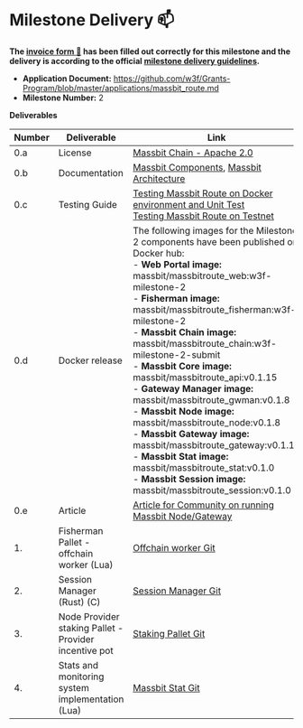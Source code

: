 # Milestone Delivery :mailbox:

**The [invoice form :pencil:](https://docs.google.com/forms/d/e/1FAIpQLSfmNYaoCgrxyhzgoKQ0ynQvnNRoTmgApz9NrMp-hd8mhIiO0A/viewform) has been filled out correctly for this milestone and the delivery is according to the official [milestone delivery guidelines](https://github.com/w3f/Grants-Program/blob/master/docs/milestone-deliverables-guidelines.md).**  

* **Application Document:** https://github.com/w3f/Grants-Program/blob/master/applications/massbit_route.md
* **Milestone Number:** 2

**Deliverables**

| Number | Deliverable                                                                       | Link                                                                                                                                                                                                                                                                                                                                                                                                                                                                                                                                                                                                           | Notes |
| ------ | --------------------------------------------------------------------------------- | -------------------------------------------------------------------------------------------------------------------------------------------------------------------------------------------------------------------------------------------------------------------------------------------------------------------------------------------------------------------------------------------------------------------------------------------------------------------------------------------------------------------------------------------------------------------------------------------------------------- | ----- |
| 0.a    | License                                                                           | [Massbit Chain - Apache 2.0 ](https://github.com/massbitprotocol/massbitchain/blob/main/LICENSE)                                                                                                                                                                                                                                                                                                                                                                                                                                                                                                               |       |
| 0.b    | Documentation                                                                     | [Massbit Components](https://docs.massbit.io/massbit-route-mbr/components), [Massbit Architecture](https://docs.massbit.io/massbit-route-mbr/architecture)                                                                                                                                                                                                                                                                                                                                                                                                                                                   |       |
| 0.c    | Testing Guide                                                                     | [Testing Massbit Route on Docker environment and Unit Test](https://github.com/massbitprotocol/w3f-testing-guide/tree/w3f-milestone-2)<br /> [Testing Massbit Route on Testnet](https://docs.massbit.io/massbit-route-mbr/guides)                                                                                                                                                                                                                                                                                                                                                                                                   |       |
| 0.d    | Docker release                                                                    | The following images for the Milestone 2 components have been published on Docker hub: <br /> - **Web Portal image:** massbit/massbitroute_web:w3f-milestone-2 <br />- **Fisherman image:** massbit/massbitroute_fisherman:w3f-milestone-2  <br />- **Massbit Chain image:** massbit/massbitroute_chain:w3f-milestone-2-submit  <br />- **Massbit Core image:** massbit/massbitroute_api:v0.1.15 <br />- **Gateway Manager image:** massbit/massbitroute_gwman:v0.1.8  <br />- **Massbit Node image:** massbit/massbitroute_node:v0.1.8 <br />- **Massbit Gateway image:** massbit/massbitroute_gateway:v0.1.11 <br />- **Massbit Stat image:** massbit/massbitroute_stat:v0.1.0 <br />- **Massbit Session image:** massbit/massbitroute_session:v0.1.0|       |  |  |
| 0.e    | Article                                                                           | [Article for Community on running Massbit Node/Gateway](https://blog.massbit.io/launching-mbr-testnet-phase-ii-staking-with-rewards-2/)                                                                                                                                                                                                                                                                                                                                                                                                                                                                        |       |
| 1.     | Fisherman Pallet - offchain worker (Lua)                                                 | [Offchain worker Git](https://github.com/massbitprotocol/massbitchain/tree/wf-grant/pallets/fisherman)                                                                                                                                                                                                                                                                                                                                                                                                                                                                                                                                 |       |
| 2.     | Session Manager (Rust)	(C)                                                | [Session Manager Git](https://github.com/massbitprotocol/massbitroute_session/releases/tag/v0.1.0)                                                                                                                                                                                                                                                                                                                                                                                                                                                                                                                        |       |
| 3.     | Node Provider staking Pallet - Provider incentive pot                                      | [Staking Pallet Git](https://github.com/massbitprotocol/massbitchain/tree/wf-grant/pallets/dapi-staking)                                                                                                                                                                                                                                                                                                                                                                                                                                                                                                         |       |
| 4.     | Stats and monitoring system implementation  (Lua)                                                  | [Massbit Stat Git](https://github.com/massbitprotocol/massbitroute_stat/releases/tag/v0.1.0)                                                                                                                                                                                                                                                                                                                                                                                 |       |

